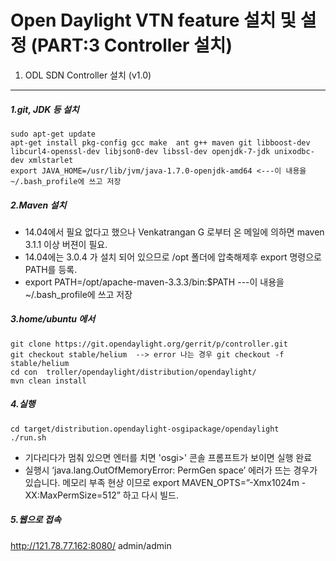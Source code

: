 Open Daylight VTN feature 설치 및 설정 (PART:3 Controller 설치)
======================================

1. ODL SDN Controller 설치 (v1.0)
---------------------------

##### 1.git, JDK 등 설치
```
sudo apt-get update
apt-get install pkg-config gcc make  ant g++ maven git libboost-dev libcurl4-openssl-dev libjson0-dev libssl-dev openjdk-7-jdk unixodbc-dev xmlstarlet
export JAVA_HOME=/usr/lib/jvm/java-1.7.0-openjdk-amd64 <---이 내용을 ~/.bash_profile에 쓰고 저장
```

##### 2.Maven 설치 
- 14.04에서 필요 없다고 했으나 Venkatrangan G 로부터 온 메일에 의하면 maven 3.1.1 이상 버젼이 필요.
- 14.04에는 3.0.4 가 설치 되어 있으므로 /opt 폴더에 압축해제후 export 명령으로 PATH를 등록. 
- export PATH=/opt/apache-maven-3.3.3/bin:$PATH ---이 내용을 ~/.bash_profile에 쓰고 저장

##### 3.home/ubuntu 에서 
```
git clone https://git.opendaylight.org/gerrit/p/controller.git
git checkout stable/helium  --> error 나는 경우 git checkout -f stable/helium 
cd con	troller/opendaylight/distribution/opendaylight/
mvn clean install
```

##### 4.실행
```
cd target/distribution.opendaylight-osgipackage/opendaylight
./run.sh
```
- 기다리다가 멈춰 있으면 엔터를 치면 'osgi>' 콘솔 프롬프트가 보이면 실행 완료
- 실행시 ‘java.lang.OutOfMemoryError: PermGen space’ 에러가 뜨는 경우가 있습니다. 메모리 부족 현상 이므로 
export MAVEN_OPTS=”-Xmx1024m -XX:MaxPermSize=512” 하고 다시 빌드.

##### 5.웹으로 접속
http://121.78.77.162:8080/
admin/admin
